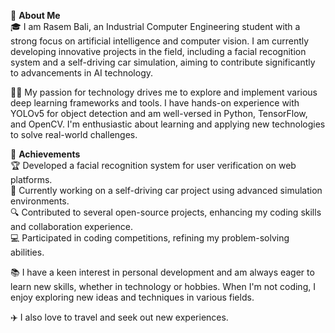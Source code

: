 🚀 **About Me**  
🎓 I am Rasem Bali, an Industrial Computer Engineering student with a strong focus on artificial intelligence and computer vision. I am currently developing innovative projects in the field, including a facial recognition system and a self-driving car simulation, aiming to contribute significantly to advancements in AI technology.

👨‍💻 My passion for technology drives me to explore and implement various deep learning frameworks and tools. I have hands-on experience with YOLOv5 for object detection and am well-versed in Python, TensorFlow, and OpenCV. I'm enthusiastic about learning and applying new technologies to solve real-world challenges.

🌟 **Achievements**  
🏆 Developed a facial recognition system for user verification on web platforms.  
🚀 Currently working on a self-driving car project using advanced simulation environments.  
🔍 Contributed to several open-source projects, enhancing my coding skills and collaboration experience.  
💻 Participated in coding competitions, refining my problem-solving abilities.

📚 I have a keen interest in personal development and am always eager to learn new skills, whether in technology or hobbies. When I'm not coding, I enjoy exploring new ideas and techniques in various fields.

✈️ I also love to travel and seek out new experiences.
